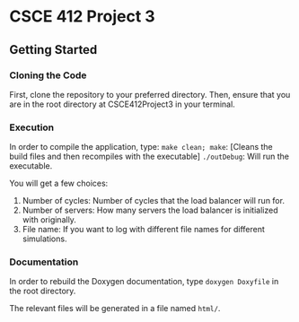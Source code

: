 # CSCE 412 Project 3
## Getting Started
### Cloning the Code
First, clone the repository to your preferred directory.
Then, ensure that you are in the root directory at CSCE412Project3 in your terminal.
### Execution
In order to compile the application, type:
`make clean; make`: [Cleans the build files and then recompiles with the executable]
`./outDebug`: Will run the executable.

You will get a few choices:
1. Number of cycles: Number of cycles that the load balancer will run for.
2. Number of servers: How many servers the load balancer is initialized with originally.
3. File name: If you want to log with different file names for different simulations.


### Documentation
In order to rebuild the Doxygen documentation, type `doxygen Doxyfile` in the root directory. 

The relevant files will be generated in a file named `html/`.